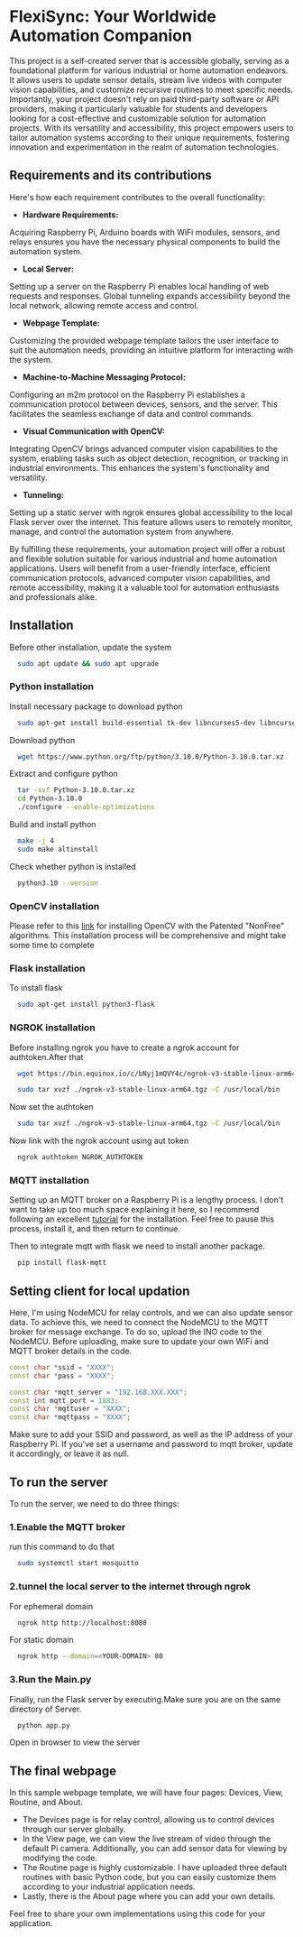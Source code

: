 
# FlexiSync: Your Worldwide Automation Companion
This project is a self-created server that is accessible globally, serving as a foundational platform for various industrial or home automation endeavors. It allows users to update sensor details, stream live videos with computer vision capabilities, and customize recursive routines to meet specific needs. Importantly, your project doesn't rely on paid third-party software or API providers, making it particularly valuable for students and developers looking for a cost-effective and customizable solution for automation projects. With its versatility and accessibility, this project empowers users to tailor automation systems according to their unique requirements, fostering innovation and experimentation in the realm of automation technologies.



## Requirements and its contributions

Here's how each requirement contributes to the overall functionality:

- **Hardware Requirements:**

Acquiring Raspberry Pi, Arduino boards with WiFi modules, sensors, and relays ensures you have the necessary physical components to build the automation system.
- **Local Server:**

Setting up a server on the Raspberry Pi enables local handling of web requests and responses. Global tunneling expands accessibility beyond the local network, allowing remote access and control.
- **Webpage Template:**
  
Customizing the provided webpage template tailors the user interface to suit the automation needs, providing an intuitive platform for interacting with the system.
- **Machine-to-Machine Messaging Protocol:**

Configuring an m2m protocol on the Raspberry Pi establishes a communication protocol between devices, sensors, and the server. This facilitates the seamless exchange of data and control commands.
- **Visual Communication with OpenCV:**

Integrating OpenCV brings advanced computer vision capabilities to the system, enabling tasks such as object detection, recognition, or tracking in industrial environments. This enhances the system's functionality and versatility.
- **Tunneling:**

Setting up a static server with ngrok ensures global accessibility to the local Flask server over the internet. This feature allows users to remotely monitor, manage, and control the automation system from anywhere.

By fulfilling these requirements, your automation project will offer a robust and flexible solution suitable for various industrial and home automation applications. Users will benefit from a user-friendly interface, efficient communication protocols, advanced computer vision capabilities, and remote accessibility, making it a valuable tool for automation enthusiasts and professionals alike.






## Installation

Before other installation, update the system

```bash
  sudo apt update && sudo apt upgrade
```
### Python installation
    
Install necessary package to download python

```bash
  sudo apt-get install build-essential tk-dev libncurses5-dev libncursesw5-dev libreadline6-dev libdb5.3-dev libgdbm-dev libsqlite3-dev libssl-dev libbz2-dev libexpat1-dev liblzma-dev zlib1g-dev libffi-dev
```

Download python

```bash
  wget https://www.python.org/ftp/python/3.10.0/Python-3.10.0.tar.xz
```
    
Extract and configure python

```bash
  tar -xvf Python-3.10.0.tar.xz
  cd Python-3.10.0
  ./configure --enable-optimizations
```
    
Build and install python

```bash
  make -j 4
  sudo make altinstall
```
    
Check whether python is installed

```bash
  python3.10 --version
```

### OpenCV installation
Please refer to this [link](https://pyimagesearch.com/2019/09/16/install-opencv-4-on-raspberry-pi-4-and-raspbian-buster/) for installing OpenCV with the Patented "NonFree" algorithms. This installation process will be comprehensive and might take some time to complete

### Flask installation

To install flask

```bash
  sudo apt-get install python3-flask
```

### NGROK installation

Before installing ngrok you have to create a ngrok account for authtoken.After that

```bash
  wget https://bin.equinox.io/c/bNyj1mQVY4c/ngrok-v3-stable-linux-arm64.tgz
```

```bash
  sudo tar xvzf ./ngrok-v3-stable-linux-arm64.tgz -C /usr/local/bin
```
Now set the authtoken

```bash
  sudo tar xvzf ./ngrok-v3-stable-linux-arm64.tgz -C /usr/local/bin
```

Now link with the ngrok account using aut token

```bash
  ngrok authtoken NGROK_AUTHTOKEN
```

### MQTT installation

Setting up an MQTT broker on a Raspberry Pi is a lengthy process. I don't want to take up too much space explaining it here, so I recommend following an excellent [tutorial](https://randomnerdtutorials.com/how-to-install-mosquitto-broker-on-raspberry-pi/) for the installation. Feel free to pause this process, install it, and then return to continue.

Then to integrate mqtt with flask we need to install another package.

```bash
  pip install flask-mqtt
```








## Setting client for local updation

Here, I'm using NodeMCU for relay controls, and we can also update sensor data. To achieve this, we need to connect the NodeMCU to the MQTT broker for message exchange. To do so, upload the INO code to the NodeMCU. Before uploading, make sure to update your own WiFi and MQTT broker details in the code.

```cpp
const char *ssid = "XXXX";
const char *pass = "XXXX";

const char *mqtt_server = "192.168.XXX.XXX";
const int mqtt_port = 1883;
const char *mqttuser = "XXXX";
const char *mqttpass = "XXXX";

```
Make sure to add your SSID and password, as well as the IP address of your Raspberry Pi. If you've set a username and password to mqtt broker, update it accordingly, or leave it as null.
## To run the server

To run the server, we need to do three things:

### 1.Enable the MQTT broker

run this command to do that

```bash
  sudo systemctl start mosquitto
```


### 2.tunnel the local server to the internet through ngrok

For ephemeral domain

```bash
  ngrok http http://localhost:8080
```

For static domain

```bash
  ngrok http --domain=<YOUR-DOMAIN> 80
```

### 3.Run the Main.py

Finally, run the Flask server by executing.Make sure you are on the same directory of Server.

```bash
  python app.py
```

Open <YOUR-DOMAIN> in browser to view the server

## The final webpage

In this sample webpage template, we will have four pages: Devices, View, Routine, and About.

- The Devices page is for relay control, allowing us to control devices through our server globally.
- In the View page, we can view the live stream of video through the default Pi camera. Additionally, you can add sensor data for viewing by modifying the code.
- The Routine page is highly customizable. I have uploaded three default routines with basic Python code, but you can easily customize them according to your industrial application needs.
- Lastly, there is the About page where you can add your own details. 

Feel free to share your own implementations using this code for your application.




